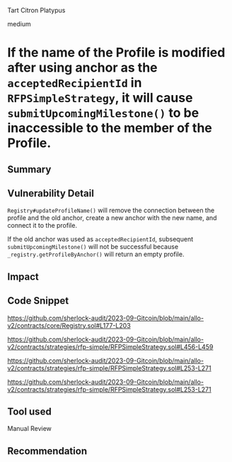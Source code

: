 Tart Citron Platypus

medium

# If the name of the Profile is modified after using anchor as the `acceptedRecipientId` in `RFPSimpleStrategy`, it will cause `submitUpcomingMilestone()` to be inaccessible to the member of the Profile.
## Summary

## Vulnerability Detail

`Registry#updateProfileName()` will remove the connection between the profile and the old anchor, create a new anchor with the new name, and connect it to the profile.

If the old anchor was used as `acceptedRecipientId`, subsequent `submitUpcomingMilestone()` will not be successful because `_registry.getProfileByAnchor()` will return an empty profile.
## Impact

## Code Snippet

https://github.com/sherlock-audit/2023-09-Gitcoin/blob/main/allo-v2/contracts/core/Registry.sol#L177-L203

https://github.com/sherlock-audit/2023-09-Gitcoin/blob/main/allo-v2/contracts/strategies/rfp-simple/RFPSimpleStrategy.sol#L456-L459

https://github.com/sherlock-audit/2023-09-Gitcoin/blob/main/allo-v2/contracts/strategies/rfp-simple/RFPSimpleStrategy.sol#L253-L271

https://github.com/sherlock-audit/2023-09-Gitcoin/blob/main/allo-v2/contracts/strategies/rfp-simple/RFPSimpleStrategy.sol#L253-L271

## Tool used

Manual Review

## Recommendation
